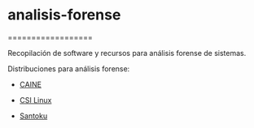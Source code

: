 # analisis-forense
==================

Recopilación de software y recursos para análisis forense de sistemas.

Distribuciones para análisis forense:

* [CAINE](https://mirror.parrotsec.org/mirrors/parrot/iso/caine/caine11.0.iso)

* [CSI Linux](https://mirror.parrotsec.org/mirrors/parrot/iso/caine/caine11.0.iso)

* [Santoku](https://santoku-linux.com/)
